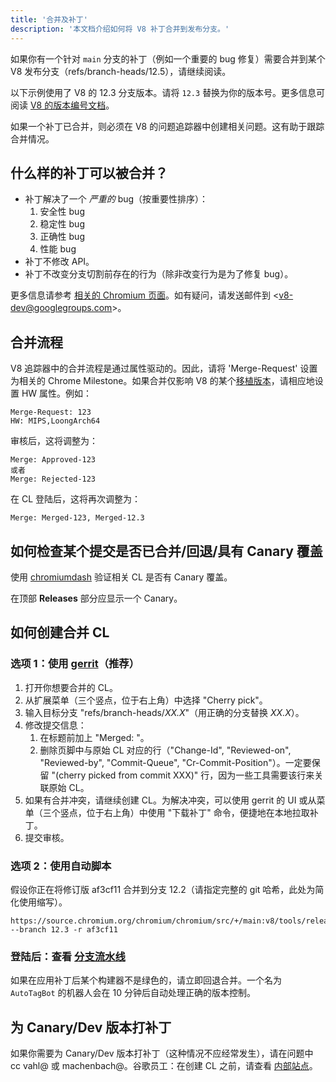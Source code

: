 ```yaml
---
title: '合并及补丁'
description: '本文档介绍如何将 V8 补丁合并到发布分支。'
---
```

如果你有一个针对 `main` 分支的补丁（例如一个重要的 bug 修复）需要合并到某个 V8 发布分支（refs/branch-heads/12.5），请继续阅读。

以下示例使用了 V8 的 12.3 分支版本。请将 `12.3` 替换为你的版本号。更多信息可阅读 [V8 的版本编号文档](/docs/version-numbers)。

如果一个补丁已合并，则必须在 V8 的问题追踪器中创建相关问题。这有助于跟踪合并情况。

## 什么样的补丁可以被合并？

- 补丁解决了一个 *严重的* bug（按重要性排序）：
    1. 安全性 bug
    1. 稳定性 bug
    1. 正确性 bug
    1. 性能 bug
- 补丁不修改 API。
- 补丁不改变分支切割前存在的行为（除非改变行为是为了修复 bug）。

更多信息请参考 [相关的 Chromium 页面](https://chromium.googlesource.com/chromium/src/+/HEAD/docs/process/merge_request.md)。如有疑问，请发送邮件到 &lt;v8-dev@googlegroups.com>。

## 合并流程

V8 追踪器中的合并流程是通过属性驱动的。因此，请将 'Merge-Request' 设置为相关的 Chrome Milestone。如果合并仅影响 V8 的某个[移植版本](https://v8.dev/docs/ports)，请相应地设置 HW 属性。例如：

```
Merge-Request: 123
HW: MIPS,LoongArch64
```

审核后，这将调整为：

```
Merge: Approved-123
或者
Merge: Rejected-123
```

在 CL 登陆后，这将再次调整为：

```
Merge: Merged-123, Merged-12.3
```

## 如何检查某个提交是否已合并/回退/具有 Canary 覆盖

使用 [chromiumdash](https://chromiumdash.appspot.com/commit/) 验证相关 CL 是否有 Canary 覆盖。


在顶部 **Releases** 部分应显示一个 Canary。

## 如何创建合并 CL

### 选项 1：使用 [gerrit](https://chromium-review.googlesource.com/)（推荐）


1. 打开你想要合并的 CL。
2. 从扩展菜单（三个竖点，位于右上角）中选择 "Cherry pick"。
3. 输入目标分支 "refs/branch-heads/*XX.X*"（用正确的分支替换 *XX.X*）。
4. 修改提交信息：
   1. 在标题前加上 "Merged: "。
   2. 删除页脚中与原始 CL 对应的行（"Change-Id", "Reviewed-on", "Reviewed-by", "Commit-Queue", "Cr-Commit-Position"）。一定要保留 "(cherry picked from commit XXX)" 行，因为一些工具需要该行来关联原始 CL。
5. 如果有合并冲突，请继续创建 CL。为解决冲突，可以使用 gerrit 的 UI 或从菜单（三个竖点，位于右上角）中使用 "下载补丁" 命令，便捷地在本地拉取补丁。
6. 提交审核。

### 选项 2：使用自动脚本

假设你正在将修订版 af3cf11 合并到分支 12.2（请指定完整的 git 哈希，此处为简化使用缩写）。

```
https://source.chromium.org/chromium/chromium/src/+/main:v8/tools/release/merge_to_branch_gerrit.py --branch 12.3 -r af3cf11
```


### 登陆后：查看 [分支流水线](https://ci.chromium.org/p/v8)

如果在应用补丁后某个构建器不是绿色的，请立即回退合并。一个名为 `AutoTagBot` 的机器人会在 10 分钟后自动处理正确的版本控制。

## 为 Canary/Dev 版本打补丁

如果你需要为 Canary/Dev 版本打补丁（这种情况不应经常发生），请在问题中 cc vahl@ 或 machenbach@。谷歌员工：在创建 CL 之前，请查看 [内部站点](http://g3doc/company/teams/v8/patching_a_version)。

